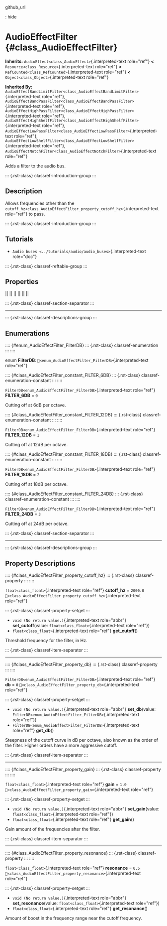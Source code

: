 github_url

:   hide

# AudioEffectFilter {#class_AudioEffectFilter}

**Inherits:** `AudioEffect<class_AudioEffect>`{.interpreted-text
role="ref"} **\<** `Resource<class_Resource>`{.interpreted-text
role="ref"} **\<** `RefCounted<class_RefCounted>`{.interpreted-text
role="ref"} **\<** `Object<class_Object>`{.interpreted-text role="ref"}

**Inherited By:**
`AudioEffectBandLimitFilter<class_AudioEffectBandLimitFilter>`{.interpreted-text
role="ref"},
`AudioEffectBandPassFilter<class_AudioEffectBandPassFilter>`{.interpreted-text
role="ref"},
`AudioEffectHighPassFilter<class_AudioEffectHighPassFilter>`{.interpreted-text
role="ref"},
`AudioEffectHighShelfFilter<class_AudioEffectHighShelfFilter>`{.interpreted-text
role="ref"},
`AudioEffectLowPassFilter<class_AudioEffectLowPassFilter>`{.interpreted-text
role="ref"},
`AudioEffectLowShelfFilter<class_AudioEffectLowShelfFilter>`{.interpreted-text
role="ref"},
`AudioEffectNotchFilter<class_AudioEffectNotchFilter>`{.interpreted-text
role="ref"}

Adds a filter to the audio bus.

::: {.rst-class}
classref-introduction-group
:::

## Description

Allows frequencies other than the
`cutoff_hz<class_AudioEffectFilter_property_cutoff_hz>`{.interpreted-text
role="ref"} to pass.

::: {.rst-class}
classref-introduction-group
:::

## Tutorials

- `Audio buses <../tutorials/audio/audio_buses>`{.interpreted-text
  role="doc"}

::: {.rst-class}
classref-reftable-group
:::

## Properties

||
||
||
||
||
||

::: {.rst-class}
classref-section-separator
:::

------------------------------------------------------------------------

::: {.rst-class}
classref-descriptions-group
:::

## Enumerations

:::: {#enum_AudioEffectFilter_FilterDB}
::: {.rst-class}
classref-enumeration
:::
::::

enum **FilterDB**:
`🔗<enum_AudioEffectFilter_FilterDB>`{.interpreted-text role="ref"}

:::: {#class_AudioEffectFilter_constant_FILTER_6DB}
::: {.rst-class}
classref-enumeration-constant
:::
::::

`FilterDB<enum_AudioEffectFilter_FilterDB>`{.interpreted-text
role="ref"} **FILTER_6DB** = `0`

Cutting off at 6dB per octave.

:::: {#class_AudioEffectFilter_constant_FILTER_12DB}
::: {.rst-class}
classref-enumeration-constant
:::
::::

`FilterDB<enum_AudioEffectFilter_FilterDB>`{.interpreted-text
role="ref"} **FILTER_12DB** = `1`

Cutting off at 12dB per octave.

:::: {#class_AudioEffectFilter_constant_FILTER_18DB}
::: {.rst-class}
classref-enumeration-constant
:::
::::

`FilterDB<enum_AudioEffectFilter_FilterDB>`{.interpreted-text
role="ref"} **FILTER_18DB** = `2`

Cutting off at 18dB per octave.

:::: {#class_AudioEffectFilter_constant_FILTER_24DB}
::: {.rst-class}
classref-enumeration-constant
:::
::::

`FilterDB<enum_AudioEffectFilter_FilterDB>`{.interpreted-text
role="ref"} **FILTER_24DB** = `3`

Cutting off at 24dB per octave.

::: {.rst-class}
classref-section-separator
:::

------------------------------------------------------------------------

::: {.rst-class}
classref-descriptions-group
:::

## Property Descriptions

:::: {#class_AudioEffectFilter_property_cutoff_hz}
::: {.rst-class}
classref-property
:::
::::

`float<class_float>`{.interpreted-text role="ref"} **cutoff_hz** =
`2000.0`
`🔗<class_AudioEffectFilter_property_cutoff_hz>`{.interpreted-text
role="ref"}

::: {.rst-class}
classref-property-setget
:::

- `void (No return value.)`{.interpreted-text role="abbr"}
  **set_cutoff**(value: `float<class_float>`{.interpreted-text
  role="ref"})
- `float<class_float>`{.interpreted-text role="ref"} **get_cutoff**()

Threshold frequency for the filter, in Hz.

::: {.rst-class}
classref-item-separator
:::

------------------------------------------------------------------------

:::: {#class_AudioEffectFilter_property_db}
::: {.rst-class}
classref-property
:::
::::

`FilterDB<enum_AudioEffectFilter_FilterDB>`{.interpreted-text
role="ref"} **db** = `0`
`🔗<class_AudioEffectFilter_property_db>`{.interpreted-text role="ref"}

::: {.rst-class}
classref-property-setget
:::

- `void (No return value.)`{.interpreted-text role="abbr"}
  **set_db**(value:
  `FilterDB<enum_AudioEffectFilter_FilterDB>`{.interpreted-text
  role="ref"})
- `FilterDB<enum_AudioEffectFilter_FilterDB>`{.interpreted-text
  role="ref"} **get_db**()

Steepness of the cutoff curve in dB per octave, also known as the order
of the filter. Higher orders have a more aggressive cutoff.

::: {.rst-class}
classref-item-separator
:::

------------------------------------------------------------------------

:::: {#class_AudioEffectFilter_property_gain}
::: {.rst-class}
classref-property
:::
::::

`float<class_float>`{.interpreted-text role="ref"} **gain** = `1.0`
`🔗<class_AudioEffectFilter_property_gain>`{.interpreted-text
role="ref"}

::: {.rst-class}
classref-property-setget
:::

- `void (No return value.)`{.interpreted-text role="abbr"}
  **set_gain**(value: `float<class_float>`{.interpreted-text
  role="ref"})
- `float<class_float>`{.interpreted-text role="ref"} **get_gain**()

Gain amount of the frequencies after the filter.

::: {.rst-class}
classref-item-separator
:::

------------------------------------------------------------------------

:::: {#class_AudioEffectFilter_property_resonance}
::: {.rst-class}
classref-property
:::
::::

`float<class_float>`{.interpreted-text role="ref"} **resonance** = `0.5`
`🔗<class_AudioEffectFilter_property_resonance>`{.interpreted-text
role="ref"}

::: {.rst-class}
classref-property-setget
:::

- `void (No return value.)`{.interpreted-text role="abbr"}
  **set_resonance**(value: `float<class_float>`{.interpreted-text
  role="ref"})
- `float<class_float>`{.interpreted-text role="ref"} **get_resonance**()

Amount of boost in the frequency range near the cutoff frequency.
